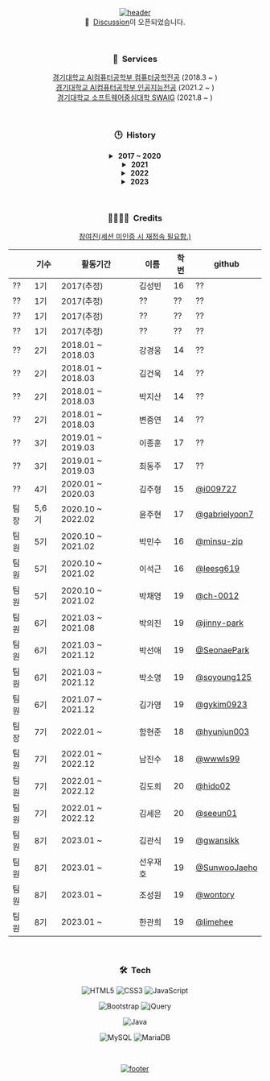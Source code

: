 <div align = "center">

[![header](https://capsule-render.vercel.app/api?type=waving&color=gradient&animation=fadeIn&height=230&text=CS-HOME&desc=경기대학교%20AI컴퓨터공학부%20홈페이지%20개발팀&fontSize=60&fontAlign=50&fontAlignY=33&descSize=20&descAlign=50&descAlignY=55)](https://github.com/KGU-CS-HOME)  
🎉&nbsp; [Discussion](https://github.com/orgs/KGU-CS-HOME/discussions)이 오픈되었습니다.

&nbsp;

### 🚀&nbsp; Services

[경기대학교 AI컴퓨터공학부 컴퓨터공학전공](http://cs.kyonggi.ac.kr) (2018.3 ~ )  
[경기대학교 AI컴퓨터공학부 인공지능전공](http://ai.kyonggi.ac.kr) (2021.2 ~ )  
[경기대학교 소프트웨어중심대학 SWAIG](http://swaig.kyonggi.ac.kr:8080) (2021.8 ~ )  

&nbsp;

### 🕒&nbsp; History

<details>
<summary><strong>&nbsp;2017 ~ 2020</strong></summary>
[2018.03] 경기대학교 컴퓨터과학과 공식 홈페이지 개설<br>
[2020.10] 경기대학교 컴퓨터공학부 CS-HOME 5기 활동 시작<br>
</details>

<details>
<summary><strong>&nbsp;2021</strong></summary>
[2021.01] 경기대학교 컴퓨터과학과 홈페이지가 컴퓨터공학전공과 인공지능전공 서비스로 분리<br>
[2021.03] 경기대학교 컴퓨터공학부 CS-HOME 6기 활동 시작<br>
[2021.06] 컴퓨터공학부 홈페이지에 사물함 신청 기능 추가<br>
[2021.08] 경기대학교 소프트웨어중심대학 SWAIG 홈페이지 개설<br>
[2021.12] 컴퓨터공학부 홈페이지에 졸업 요건 진단 기능 추가<br>
</details>

<details>
<summary><strong>&nbsp;2022</strong></summary>
[2022.01] 경기대학교 컴퓨터공학부 CS-HOME 7기 활동 시작
</details>

<details>
<summary><strong>&nbsp;2023</strong></summary>
[2023.01] 경기대학교 컴퓨터공학부 CS-HOME 8기 활동 시작
</details>   

&nbsp;

### 👨‍👩‍👧‍👦&nbsp; Credits

[참여진(세션 미인증 시 재접속 필요함.)](http://cs.kyonggi.ac.kr:8080/webp/madeby.do)  

|     | 기수 | 활동기간 | 이름 | 학번 | github |
|-----|------|---------|------|-----|--------|
| ?? | 1기 | 2017(추정) | 김성빈 | 16 | ?? |
| ?? | 1기 | 2017(추정) | ?? | ?? | ?? |
| ?? | 1기 | 2017(추정) | ?? | ?? | ?? |
| ?? | 1기 | 2017(추정) | ?? | ?? | ?? |
| ?? | 2기 | 2018.01 ~ 2018.03 | 강경웅 | 14 | ?? |
| ?? | 2기 | 2018.01 ~ 2018.03 | 김건욱 | 14 | ?? |
| ?? | 2기 | 2018.01 ~ 2018.03 | 박지산 | 14 | ?? |
| ?? | 2기 | 2018.01 ~ 2018.03 | 변중연 | 14 | ?? |
| ?? | 3기 | 2019.01 ~ 2019.03 | 이종훈 | 17 | ?? |
| ?? | 3기 | 2019.01 ~ 2019.03 | 최동주 | 17 | ?? |
| ?? | 4기 | 2020.01 ~ 2020.03 | 김주형 | 15 | [@i009727](https://github.com/i009727) |
| 팀장 | 5,6기 | 2020.10 ~ 2022.02 | 윤주현 | 17 | [@gabrielyoon7](https://github.com/gabrielyoon7) |
| 팀원 | 5기 | 2020.10 ~ 2021.02 | 박민수 | 16 | [@minsu-zip](https://github.com/minsu-zip) |
| 팀원 | 5기 | 2020.10 ~ 2021.02 | 이석근 | 16 | [@leesg619](https://github.com/leesg619) |
| 팀원 | 5기 | 2020.10 ~ 2021.02 | 박채영 | 19 | [@ch-0012](https://github.com/ch-0012) |
| 팀원 | 6기 | 2021.03 ~ 2021.08 | 박의진 | 19 | [@jinny-park](https://github.com/jinny-park) |
| 팀원 | 6기 | 2021.03 ~ 2021.12 | 박선애 | 19 | [@SeonaePark](https://github.com/SeonaePark) |
| 팀원 | 6기 | 2021.03 ~ 2021.12 | 박소영 | 19 | [@soyoung125](https://github.com/soyoung125) |
| 팀원 | 6기 | 2021.07 ~ 2021.12 | 김가영 | 19 | [@gykim0923](https://github.com/gykim0923) |
| 팀장 | 7기 | 2022.01 ~ | 함현준 | 18 | [@hyunjun003](https://github.com/hyunjun003) |
| 팀원 | 7기 | 2022.01 ~ 2022.12 | 남진수 | 18 | [@wwwls99](https://github.com/wwwls99) |
| 팀원 | 7기 | 2022.01 ~ 2022.12 | 김도희 | 20 | [@hido02](https://github.com/hido02) |
| 팀원 | 7기 | 2022.01 ~ 2022.12 | 김세은 | 20 | [@seeun01](https://github.com/seeun01) |
| 팀원 | 8기 | 2023.01 ~ | 김관식 | 19 | [@gwansikk](https://github.com/gwansikk) |
| 팀원 | 8기 | 2023.01 ~ | 선우재호 | 19 | [@SunwooJaeho](https://github.com/SunwooJaeho) |
| 팀원 | 8기 | 2023.01 ~ | 조성원 | 19 | [@wontory](https://github.com/wontory) |
| 팀원 | 8기 | 2023.01 ~ | 한관희 | 19 | [@limehee](https://github.com/limehee) |

&nbsp;

### 🛠︎&nbsp; Tech

![HTML5](https://img.shields.io/badge/html5-%23E34F26.svg?style=for-the-badge&logo=html5&logoColor=white)
![CSS3](https://img.shields.io/badge/css3-%231572B6.svg?style=for-the-badge&logo=css3&logoColor=white)
![JavaScript](https://img.shields.io/badge/javascript-%23323330.svg?style=for-the-badge&logo=javascript&logoColor=%23F7DF1E)
    
![Bootstrap](https://img.shields.io/badge/bootstrap-%23563D7C.svg?style=for-the-badge&logo=bootstrap&logoColor=white)
![jQuery](https://img.shields.io/badge/jquery-%230769AD.svg?style=for-the-badge&logo=jquery&logoColor=white)
    
![Java](https://img.shields.io/badge/java-%23ED8B00.svg?style=for-the-badge&logo=openjdk&logoColor=white)

![MySQL](https://img.shields.io/badge/mysql-%2300f.svg?style=for-the-badge&logo=mysql&logoColor=white)
![MariaDB](https://img.shields.io/badge/MariaDB-003545?style=for-the-badge&logo=mariadb&logoColor=white)

&nbsp;

[![footer](https://capsule-render.vercel.app/api?type=waving&color=gradient&animation=fadeIn&section=footer)](https://github.com/KGU-CS-HOME)

</div>
